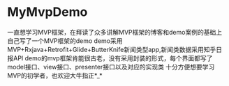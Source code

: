 # MyMvpDemo
一直想学习MVP框架，在拜读了众多讲解MVP框架的博客和demo案例的基础上自己写了一个MVP框架的demo
demo采用MVP+Rxjava+Retrofit+Glide+ButterKnife新闻类型app,新闻类数据采用知乎日报API
demo的mvp框架肯能很古老，没有采用封装的形式，每个界面都写了model接口、view接口、presenter接口以及对应的实现类
十分方便想要学习MVP的初学者，也欢迎大牛指正*_*
